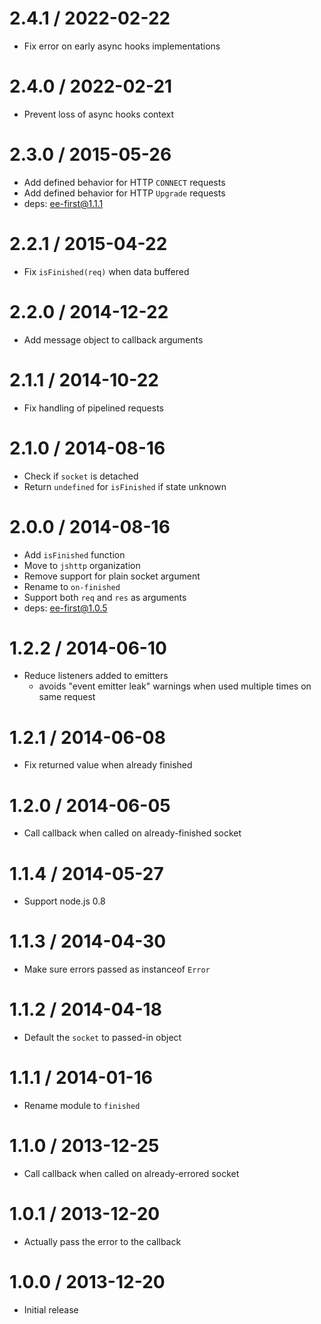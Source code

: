 2.4.1 / 2022-02-22
==================

* Fix error on early async hooks implementations

2.4.0 / 2022-02-21
==================

* Prevent loss of async hooks context

2.3.0 / 2015-05-26
==================

* Add defined behavior for HTTP `CONNECT` requests
* Add defined behavior for HTTP `Upgrade` requests
* deps: ee-first@1.1.1

2.2.1 / 2015-04-22
==================

* Fix `isFinished(req)` when data buffered

2.2.0 / 2014-12-22
==================

* Add message object to callback arguments

2.1.1 / 2014-10-22
==================

* Fix handling of pipelined requests

2.1.0 / 2014-08-16
==================

* Check if `socket` is detached
* Return `undefined` for `isFinished` if state unknown

2.0.0 / 2014-08-16
==================

* Add `isFinished` function
* Move to `jshttp` organization
* Remove support for plain socket argument
* Rename to `on-finished`
* Support both `req` and `res` as arguments
* deps: ee-first@1.0.5

1.2.2 / 2014-06-10
==================

* Reduce listeners added to emitters
  * avoids "event emitter leak" warnings when used multiple times on same request

1.2.1 / 2014-06-08
==================

* Fix returned value when already finished

1.2.0 / 2014-06-05
==================

* Call callback when called on already-finished socket

1.1.4 / 2014-05-27
==================

* Support node.js 0.8

1.1.3 / 2014-04-30
==================

* Make sure errors passed as instanceof `Error`

1.1.2 / 2014-04-18
==================

* Default the `socket` to passed-in object

1.1.1 / 2014-01-16
==================

* Rename module to `finished`

1.1.0 / 2013-12-25
==================

* Call callback when called on already-errored socket

1.0.1 / 2013-12-20
==================

* Actually pass the error to the callback

1.0.0 / 2013-12-20
==================

* Initial release
